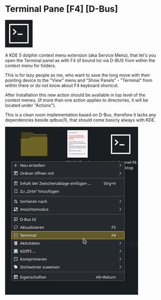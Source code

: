 # Terminal Pane [F4] [D-Bus]

![logo](assets/images/terminal-panel-f4-dbus-logo.png)

A KDE 5 dolphin context menu extension (aka Service Menu), that let's you
open the Terminal panel as with F4 (if bound to) via D-BUS from within the
context menu for folders.

This is for lazy people as me, who want to save the long move with their
pointing device to the "View" menu and "Show Panels" - "Terminal" from
within there or do not know about F4 keyboard shortcut.

After Installation this new action should be available in top level of the
context meneu. (if more than one action applies to directories, it will be
located under "Actions").

This is a clean room implementation based on D-Bus, therefore it lacks any
dependencies beside qdbus(1), that should come basicly always with KDE.

![in-action-screenshot](assets/images/terminal-panel-f4-dbus-screen.png)
